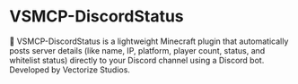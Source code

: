 # VSMCP-DiscordStatus
🚀 VSMCP-DiscordStatus is a lightweight Minecraft plugin that automatically posts server details (like name, IP, platform, player count, status, and whitelist status) directly to your Discord channel using a Discord bot.  Developed by Vectorize Studios.
